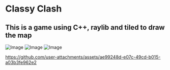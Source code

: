 # Classy Clash
## This is a game using C++, raylib and tiled to draw the map


![Image](https://github.com/user-attachments/assets/24c6334d-94bb-4596-8619-1dbcda27a16d)
![Image](https://github.com/user-attachments/assets/407cb87f-7034-41de-ab2b-558adb78d9b4)
![Image](https://github.com/user-attachments/assets/2f3ed03a-64f0-48ef-a1fe-296a177a0786)

https://github.com/user-attachments/assets/ae99248d-e07c-49cd-b015-a03b3fe962e2
